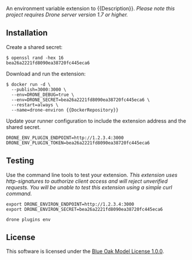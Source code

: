 An environment variable extension to {{Description}}. _Please note this project requires Drone server version 1.7 or higher._

## Installation

Create a shared secret:

```console
$ openssl rand -hex 16
bea26a2221fd8090ea38720fc445eca6
```

Download and run the extension:

```console
$ docker run -d \
  --publish=3000:3000 \
  --env=DRONE_DEBUG=true \
  --env=DRONE_SECRET=bea26a2221fd8090ea38720fc445eca6 \
  --restart=always \
  --name=drone-environ {{DockerRepository}}
```

Update your runner configuration to include the extension address and the shared secret.

```text
DRONE_ENV_PLUGIN_ENDPOINT=http://1.2.3.4:3000
DRONE_ENV_PLUGIN_TOKEN=bea26a2221fd8090ea38720fc445eca6
```

## Testing

Use the command line tools to test your extension. _This extension uses http-signatures to authorize client access and will reject unverified requests. You will be unable to test this extension using a simple curl command._

```text
export DRONE_ENVIRON_ENDPOINT=http://1.2.3.4:3000
export DRONE_ENVIRON_SECRET=bea26a2221fd8090ea38720fc445eca6

drone plugins env
```

## License

This software is licensed under the [Blue Oak Model License 1.0.0](https://spdx.org/licenses/BlueOak-1.0.0.html).

